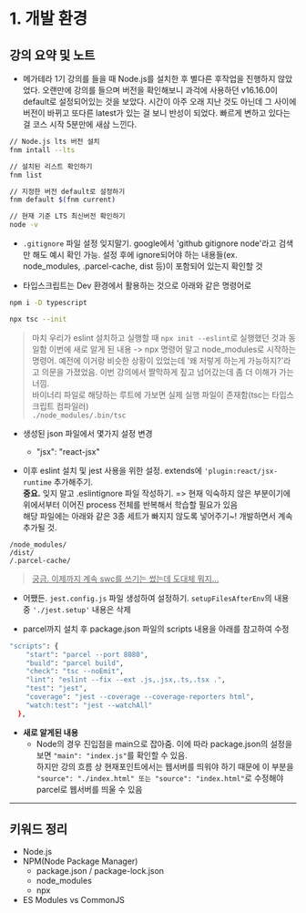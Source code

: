 # 1. 개발 환경

## 강의 요약 및 노트

- 메가테라 1기 강의를 들을 때 Node.js를 설치한 후 별다른 후작업을 진행하지 않았었다. 오랜만에 강의를 들으며 버전을 확인해보니 과걱에 사용하던 v16.16.0이 default로 설정되어있는 것을 보았다. 시간이 아주 오래 지난 것도 아닌데 그 사이에 버전이 바뀌고 또다른 latest가 있는 걸 보니 반성이 되었다. 빠르게 변하고 있다는 걸 코스 시작 5분만에 새삼 느낀다.

```bash
// Node.js lts 버전 설치
fnm intall --lts

// 설치된 리스트 확인하기
fnm list

// 지정한 버전 default로 설정하기
fnm default $(fnm current)

// 현재 기준 LTS 최신버전 확인하기
node -v
```

- `.gitignore` 파일 설정 잊지말기. google에서 'github gitignore node'라고 검색만 해도 예시 확인 가능. 설정 후에 ignore되어야 하는 내용들(ex. node_modules, .parcel-cache, dist 등)이 포함되어 있는지 확인할 것


- 타입스크립트는 Dev 환경에서 활용하는 것으로 아래와 같은 명령어로

```bash
npm i -D typescript

npx tsc --init
```

> 마치 우리가 eslint 설치하고 실행할 때 `npx init --eslint`로 실행했던 것과 동일함
> 이번에 새로 알게 된 내용 -> npx 명령어 말고 node_modules로 시작하는 명령어. 예전에 이거랑 비슷한 상황이 있었는데 '왜 저렇게 하는게 가능하지?'라고 의문을 가졌었음. 이번 강의에서 짤막하게 짚고 넘어갔는데 좀 더 이해가 가는 너낌.  
바이너리 파일로 해당하는 루트에 가보면 실제 실행 파일이 존재함(tsc는 타입스크립트 컴파일러)  
`./node_modules/.bin/tsc`

- 생성된 json 파일에서 몇가지 설정 변경
    - "jsx": "react-jsx"

- 이후 eslint 설치 및 jest 사용을 위한 설정. extends에 `'plugin:react/jsx-runtime` 추가해주기.  
**중요.** 잊지 말고 .eslintignore 파일 작성하기. => 현재 익숙하지 않은 부분이기에 위에서부터 이어진 process 전체를 반복해서 학습할 필요가 있음  
해당 파일에는 아래와 같은 3종 세트가 빠지지 않도록 넣어주기~! 개발하면서 계속 추가될 것.

```
/node_modules/
/dist/
/.parcel-cache/
```

> <U>궁금. 이제까지 계속 swc를 쓰기는 썼는데 도대체 뭐지...</U>

- 어쨌든. `jest.config.js` 파일 생성하여 설정하기. `setupFilesAfterEnv`의 내용 중 `'./jest.setup'` 내용은 삭제

- parcel까지 설치 후 package.json 파일의 scripts 내용을 아래를 참고하여 수정

```bash
"scripts": {
    "start": "parcel --port 8080",
    "build": "parcel build",
    "check": "tsc --noEmit",
    "lint": "eslint --fix --ext .js,.jsx,.ts,.tsx .",
    "test": "jest",
    "coverage": "jest --coverage --coverage-reporters html",
    "watch:test": "jest --watchAll"
  },
```

- **새로 알게된 내용**
    - Node의 경우 진입점을 main으로 잡아줌. 이에 따라 package.json의 설정을 보면 `"main": "index.js"`를 확인할 수 있음.  
    하지만 강의 흐름 상 현재포인트에서는 웹서버를 띄워야 하기 때문에 이 부분을 `"source": "./index.html" 또는 "source": "index.html"`로 수정해야 parcel로 웹서버를 띄울 수 있음

---

## 키워드 정리

- Node.js
- NPM(Node Package Manager)
    - package.json / package-lock.json
    - node_modules
    - npx
- ES Modules vs CommonJS
